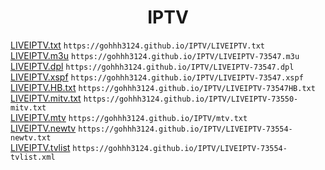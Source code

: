 <h1 align="center">IPTV </h1>


[LIVEIPTV.txt](https://gohhh3124.github.io/IPTV/LIVEIPTV.txt "txt") `https://gohhh3124.github.io/IPTV/LIVEIPTV.txt`   
[LIVEIPTV.m3u](https://gohhh3124.github.io/IPTV/LIVEIPTV-73547.m3u "m3u") `https://gohhh3124.github.io/IPTV/LIVEIPTV-73547.m3u`   
[LIVEIPTV.dpl](https://gohhh3124.github.io/IPTV/LIVEIPTV-73547.dpl "dpl") `https://gohhh3124.github.io/IPTV/LIVEIPTV-73547.dpl`   
[LIVEIPTV.xspf](https://gohhh3124.github.io/IPTV/LIVEIPTV-73547.xspf "xspf")  `https://gohhh3124.github.io/IPTV/LIVEIPTV-73547.xspf`    
[LIVEIPTV.HB.txt](https://gohhh3124.github.io/IPTV/LIVEIPTV-73547HB.txt "HB.txt") `https://gohhh3124.github.io/IPTV/LIVEIPTV-73547HB.txt`   
[LIVEIPTV.mitv.txt](https://gohhh3124.github.io/IPTV/LIVEIPTV-73550-mitv.txt "mitv.txt")  `https://gohhh3124.github.io/IPTV/LIVEIPTV-73550-mitv.txt`    
[LIVEIPTV.mtv](https://gohhh3124.github.io/IPTV/mtv.txt "mtv")  `https://gohhh3124.github.io/IPTV/mtv.txt`    
[LIVEIPTV.newtv](https://gohhh3124.github.io/IPTV/LIVEIPTV-73554-newtv.txt "newtv") `https://gohhh3124.github.io/IPTV/LIVEIPTV-73554-newtv.txt`   
[LIVEIPTV.tvlist](https://gohhh3124.github.io/IPTV/LIVEIPTV-73554-tvlist.xml "tvlist")  `https://gohhh3124.github.io/IPTV/LIVEIPTV-73554-tvlist.xml`    
